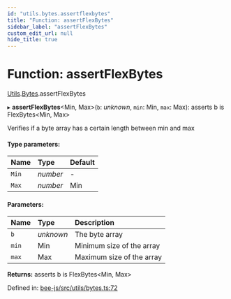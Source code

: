 ```yaml
---
id: "utils.bytes.assertflexbytes"
title: "Function: assertFlexBytes"
sidebar_label: "assertFlexBytes"
custom_edit_url: null
hide_title: true
---
```


# Function: assertFlexBytes

[Utils](../modules/utils.md).[Bytes](../modules/utils.bytes.md).assertFlexBytes

▸ **assertFlexBytes**<Min, Max\>(`b`: *unknown*, `min`: Min, `max`: Max): asserts b is FlexBytes<Min, Max\>

Verifies if a byte array has a certain length between min and max

#### Type parameters:

Name | Type | Default |
:------ | :------ | :------ |
`Min` | *number* | - |
`Max` | *number* | Min |

#### Parameters:

Name | Type | Description |
:------ | :------ | :------ |
`b` | *unknown* | The byte array   |
`min` | Min | Minimum size of the array   |
`max` | Max | Maximum size of the array    |

**Returns:** asserts b is FlexBytes<Min, Max\>

Defined in: [bee-js/src/utils/bytes.ts:72](https://github.com/ethersphere/bee-js/blob/430becc/src/utils/bytes.ts#L72)
